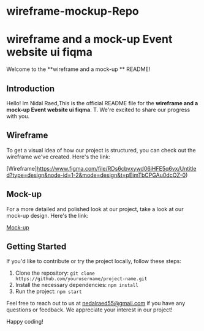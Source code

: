 # wireframe-mockup-Repo
# wireframe and a mock-up Event website ui fiqma

Welcome to the **wireframe and a mock-up ** README!

## Introduction

Hello! Im Nidal Raed,This is the official README file for the **wireframe and a mock-up Event website ui fiqma**. T. We're excited to share our progress with you.

## Wireframe

To get a visual idea of how our project is structured, you can check out the wireframe we've created. Here's the link:

[Wireframe]https://www.figma.com/file/RDs6cbvxywd06iHFE5q6vx/Untitled?type=design&node-id=1-2&mode=design&t=pEimTbCPGAu0dcOZ-0)

## Mock-up

For a more detailed and polished look at our project, take a look at our mock-up design. Here's the link:

[Mock-up](lhttps://www.figma.com/file/C9cK5L3uSZToqyBzcaGRk1/Eventpro?type=design&node-id=0-1&mode=design&t=LH6K7TzPzYJEGhhU-0)

## Getting Started

If you'd like to contribute or try the project locally, follow these steps:

1. Clone the repository: `git clone https://github.com/yourusername/project-name.git`
2. Install the necessary dependencies: `npm install`
3. Run the project: `npm start`

Feel free to reach out to us at [nedalraed55@gmail.com](mailto:your@email.com) if you have any questions or feedback. We appreciate your interest in our project!

Happy coding!
